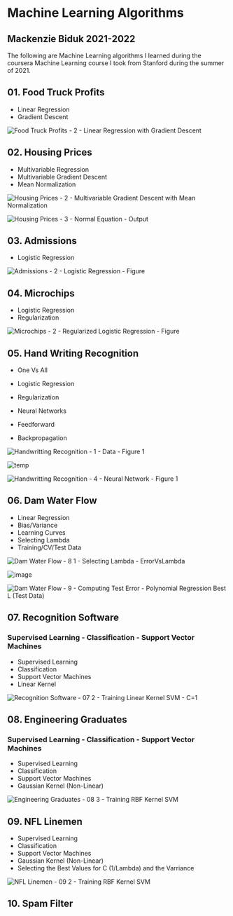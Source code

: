 # Machine Learning Algorithms
## Mackenzie Biduk 2021-2022
The following are Machine Learning algorithms I learned during the coursera Machine Learning course I took from Stanford during the summer of 2021.

## 01. Food Truck Profits

- Linear Regression
- Gradient Descent

![Food Truck Profits - 2 - Linear Regression with Gradient Descent](https://user-images.githubusercontent.com/84108349/150445850-23243c13-48ea-4588-a699-05407a926556.png)

## 02. Housing Prices

- Multivariable Regression
- Multivariable Gradient Descent
- Mean Normalization

![Housing Prices - 2 - Multivariable Gradient Descent with Mean Normalization](https://user-images.githubusercontent.com/84108349/150451119-41337e29-87f3-4b00-a909-e715de6c0663.PNG)

![Housing Prices - 3 - Normal Equation - Output](https://user-images.githubusercontent.com/84108349/150451138-fb310e3d-1373-4c69-a347-9a01dc804779.PNG)

## 03. Admissions

- Logistic Regression

![Admissions - 2 - Logistic Regression - Figure](https://user-images.githubusercontent.com/84108349/150451194-f419b3ed-86dd-45d6-99c3-329b5e10718d.png)

## 04. Microchips

- Logistic Regression
- Regularization

![Microchips - 2 - Regularized Logistic Regression - Figure](https://user-images.githubusercontent.com/84108349/150451417-6c1f253b-1447-4578-a8fc-c04d9d513f4a.png)

## 05. Hand Writing Recognition

- One Vs All
- Logistic Regression
- Regularization

- Neural Networks
- Feedforward
- Backpropagation

![Handwritting Recognition - 1 - Data - Figure 1](https://user-images.githubusercontent.com/84108349/151634536-3b34b1af-2c19-4145-bea6-985993d2b0a9.PNG)

![temp](https://user-images.githubusercontent.com/84108349/151634334-7e527e76-b578-4f58-80e8-47af1d93d17c.png)

![Handwritting Recognition - 4 - Neural Network - Figure 1](https://user-images.githubusercontent.com/84108349/151634405-902ee1c6-439f-4ad0-a523-b6d24c96a99a.PNG)

## 06. Dam Water Flow

- Linear Regression
- Bias/Variance
- Learning Curves
- Selecting Lambda
- Training/CV/Test Data

![Dam Water Flow - 8 1 - Selecting Lambda - ErrorVsLambda](https://user-images.githubusercontent.com/84108349/153315799-9b3edaee-ceea-4b9b-ac19-3307af892a26.png)

![image](https://user-images.githubusercontent.com/84108349/153315889-d38a3224-11a0-440d-a116-658cf2752935.png)


![Dam Water Flow - 9 - Computing Test Error - Polynomial Regression Best L (Test Data)](https://user-images.githubusercontent.com/84108349/153315832-0a16e400-6e93-4d66-a808-2fbcd35bcb69.png)

## 07. Recognition Software
### Supervised Learning - Classification - Support Vector Machines

- Supervised Learning
- Classification
- Support Vector Machines
- Linear Kernel

![Recognition Software - 07 2 - Training Linear Kernel SVM - C=1](https://user-images.githubusercontent.com/84108349/153731482-7768289d-079c-4686-ac99-10e84e98f16e.png)

## 08. Engineering Graduates
### Supervised Learning - Classification - Support Vector Machines

- Supervised Learning
- Classification
- Support Vector Machines
- Gaussian Kernel (Non-Linear)

![Engineering Graduates - 08 3 - Training RBF Kernel SVM](https://user-images.githubusercontent.com/84108349/153731512-5ae2bd07-1d74-4abc-aee9-e3972a489ff7.png)

## 09. NFL Linemen

- Supervised Learning
- Classification
- Support Vector Machines
- Gaussian Kernel (Non-Linear)
- Selecting the Best Values for C (1/Lambda) and the Varriance

![NFL Linemen - 09 2 - Training RBF Kernel SVM](https://user-images.githubusercontent.com/84108349/153731597-2158393b-72ff-475d-a741-cfb6c68ddad7.png)

## 10. Spam Filter

